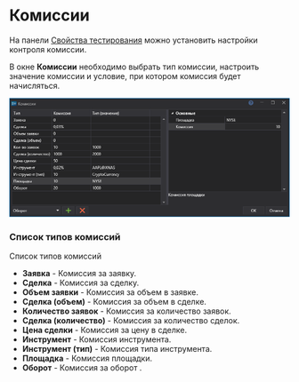 # Комиссии

На панели [Свойства тестирования](components/backtesting_settings.md) можно установить настройки контроля комиссии.

В окне **Комиссии** необходимо выбрать тип комиссии, настроить значение комиссии и условие, при котором комиссия будет начисляться.

![Designer Commission Rule](../../../images/designer_commission_rule.png)

### Список типов комиссий

Список типов комиссий

- **Заявка** \- Комиссия за заявку.
- **Сделка** \- Комиссия за сделку.
- **Объем заявки** \- Комиссия за объем в заявке.
- **Сделка (объем)** \- Комиссия за объем в сделке.
- **Количество заявок** \- Комиссия за количество заявок.
- **Сделка (количество)** \- Комиссия за количество сделок.
- **Цена сделки** \- Комиссия за цену в сделке.
- **Инструмент** \- Комиссия инструмента.
- **Инструмент (тип)** \- Комиссия типа инструмента.
- **Площадка** \- Комиссия площадки.
- **Оборот** \- Комиссия за оборот .

